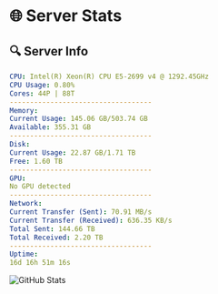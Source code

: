 # 🌐 Server Stats
## 🔍 Server Info
```yaml
CPU: Intel(R) Xeon(R) CPU E5-2699 v4 @ 1292.45GHz
CPU Usage: 0.80%
Cores: 44P | 88T
-----------------------------------
Memory:
Current Usage: 145.06 GB/503.74 GB
Available: 355.31 GB
-----------------------------------
Disk:
Current Usage: 22.87 GB/1.71 TB
Free: 1.60 TB
-----------------------------------
GPU:
No GPU detected
-----------------------------------
Network:
Current Transfer (Sent): 70.91 MB/s
Current Transfer (Received): 636.35 KB/s
Total Sent: 144.66 TB
Total Received: 2.20 TB
-----------------------------------
Uptime:
16d 16h 51m 16s
```
![GitHub Stats](https://img.shields.io/badge/Updated-2025-02-24_15:34:34-blue)